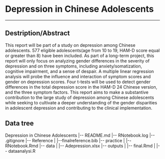 # Depression in Chinese Adolescents
-----------------------------

## Destription/Abstract
This report will be part of a study on depression among Chinese adolescents. 577 eligible adolescents(age from 10 to 19, HAM-D score equal or greater than 8) have been included. As part of a long-term project, this report will only focus on analyzing gender differences in the severity of depression and on three symptoms, including anxiety/somatization, cognitive impairment, and a sense of despair. A multiple linear regression analysis will probe the influence and interaction of symptom scores and gender on depression scores. Four t-tests will be used to detect gender differences in the total depression score in the HAM-D 24 Chinese version, and the three symptom factors. This report aims to make a substantive contribution to the large study of depression among Chinese adolescents while seeking to cultivate a deeper understanding of the gender disparities in adolescent depression and contributing to the clinical implementation. 

## Data tree 
Depression in Chinese Adolescents
|-- README.md
|-- RNotebook.log
|-- .gitignore
|-- Reference
|   |--finalreference.bib
|-- practice 
|   |--RNotebook.Rmd
|-- data
|   |-- Adepression.xlsx
|-- outputs
|   |-- final.Rmd
|   |-- dataanalysi.R



